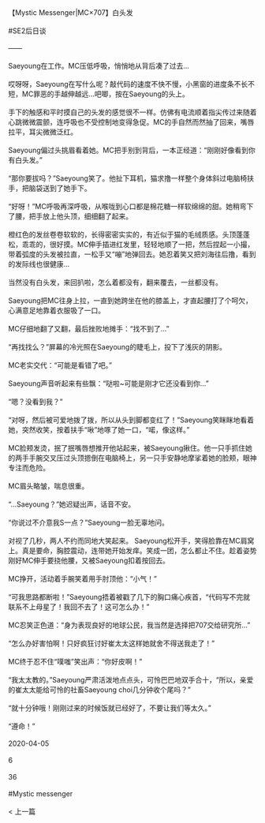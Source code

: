 <br/><br/>【Mystic Messenger|MC×707】白头发<br/><br/>#SE2后日谈<br/><br/>——<br/><br/>Saeyoung在工作。MC压低呼吸，悄悄地从背后凑了过去...<br/><br/>哎呀呀，Saeyoung在写什么呢？敲代码的速度不快不慢，小黑窗的进度条不长不短，MC罪恶的手越伸越远...吧唧，按在Saeyoung的头上。<br/><br/>手下的触感和平时摸自己的头发的感觉很不一样。仿佛有电流顺着指尖传过来随着心跳微微震颤，连呼吸也不受控制地变得急促。MC的手自然而然抽了回来，嘴唇拉平，耳尖微微泛红。<br/><br/>Saeyoung偏过头挑眉看着她。MC把手别到背后，一本正经道：“刚刚好像看到你有白头发。”<br/><br/>“那你要拔吗？”Saeyoung笑了。他扯下耳机，猫求撸一样整个身体斜过电脑椅扶手，把脑袋送到了她手下。<br/><br/>“好呀！”MC呼吸再深呼吸，从喉咙到心口都是棉花糖一样软绵绵的甜。她稍弯下了腰，把手放上他头顶，细细翻了起来。<br/><br/>橙红色的发丝卷卷软软的，长得密密实实的，有近似于猫的毛绒质感。头顶蓬蓬松，乖乖的，很好摸。MC伸手插进红发里，轻轻地顺了一把，然后捏起一小撮，带着弧度的头发被拉直，一松手又“嘣”地弹回去。她忍着笑又把刘海往后撸，看到的发际线也很健康...<br/><br/>当然没有白头发，来回扒啦，怎么着都没有，翻来覆去，一丝都没有。<br/><br/>Saeyoung把MC往身上拉，一直到她跨坐在他的膝盖上，才直起腰打了个呵欠，心满意足地靠着衣服吸了一口。<br/><br/>MC仔细地翻了又翻，最后挫败地摊手：“找不到了...”<br/><br/>“再找找么？”屏幕的冷光照在Saeyoung的睫毛上，投下了浅灰的阴影。<br/><br/>MC老实交代：“可能是看错了吧。”<br/><br/>Saeyoung声音听起来有些飘：“哒啦~可能是刚才它还没看到你...”<br/><br/>“嗯？没看到我？”<br/><br/>“对呀，然后被可爱地拨了拨，所以从头到脚都变红了！”Saeyoung笑眯眯地看着她，突然收笑，按着扶手“啾”地啄了她一口，“喏，像这样。”<br/><br/>MC脸颊发烫，抿了抿嘴唇想推开他站起来，被Saeyoung揪住。他一只手抓住她的两手手腕交叉压过头顶摁倒在电脑椅上，另一只手安静地摩挲着她的脸颊，眼神专注而危险。<br/><br/>MC眉头略皱，喘息很重。<br/><br/>“...Saeyoung？”她迟疑出声，话音不安。<br/><br/>“你说过不介意我S一点？”Saeyoung一脸无辜地问。<br/><br/>对视了几秒，两人不约而同地大笑起来。 Saeyoung松开手，笑得脸靠在MC肩窝上。真是要命，胸腔震动，连带她开始发痒。笑成一团，怎么都止不住。趁着姿势刚好MC伸手要挠他腰，又被Saeyoung扣着按回去。<br/><br/>MC挣开，活动着手腕笑着用手肘顶他：“小气！”<br/><br/>“可我思路都断啦！”Saeyoung捂着被戳了几下的胸口痛心疾首，“代码写不完就联系不上母星了！我回不去了！这可怎么办！”<br/><br/>MC忍笑正色道：“身为表现良好的地球公民，我当然是选择把707交给研究所...”<br/><br/>“怎么办好害怕啊！只好疯狂讨好崔太太这样她就舍不得送我走了！”<br/><br/>MC终于忍不住“噗嗤”笑出声：“你好皮啊！”<br/><br/>“我太太教的。”Saeyoung严肃活泼地点点头，可怜巴巴地双手合十，“所以，亲爱的崔太太能给可怜的社畜Saeyoung choi几分钟收个尾吗？”<br/><br/>“就十分钟哦！刚刚过来的时候饭就已经好了，不要让我们等太久。”<br/><br/>“遵命！”<br/><br/>2020-04-05<br/><br/>6<br/><br/>36<br/><br/>#Mystic messenger<br/><br/>< 上一篇<br/><br/>